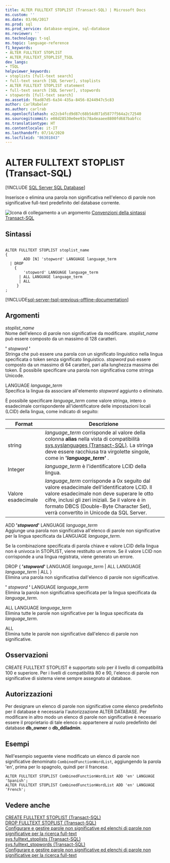 ```yaml
---
title: ALTER FULLTEXT STOPLIST (Transact-SQL) | Microsoft Docs
ms.custom: ''
ms.date: 03/06/2017
ms.prod: sql
ms.prod_service: database-engine, sql-database
ms.reviewer: ''
ms.technology: t-sql
ms.topic: language-reference
f1_keywords:
- ALTER FULLTEXT STOPLIST
- ALTER_FULLTEXT_STOPLIST_TSQL
dev_langs:
- TSQL
helpviewer_keywords:
- stoplists [full-text search]
- full-text search [SQL Server], stoplists
- ALTER FULLTEXT STOPLIST statement
- full-text search [SQL Server], stopwords
- stopwords [full-text search]
ms.assetid: f6ad87d5-6a34-435a-8456-8244947c5c83
author: CarlRabeler
ms.author: carlrab
ms.openlocfilehash: e22cb4fcd9d87c68b54d071d5877f564a2c72540
ms.sourcegitcommit: e08d28530e0ee93c78a4eaaee8800fd687babfcc
ms.translationtype: HT
ms.contentlocale: it-IT
ms.lasthandoff: 07/14/2020
ms.locfileid: "86301843"
---
```

# <a name="alter-fulltext-stoplist-transact-sql"></a>ALTER FULLTEXT STOPLIST (Transact-SQL)
[!INCLUDE [SQL Server SQL Database](../../includes/applies-to-version/sql-asdb.md)]

  Inserisce o elimina una parola non significativa nell'elenco di parole non significative full-text predefinito del database corrente.  
  
 ![Icona di collegamento a un argomento](../../database-engine/configure-windows/media/topic-link.gif "Icona di collegamento a un argomento") [Convenzioni della sintassi Transact-SQL](../../t-sql/language-elements/transact-sql-syntax-conventions-transact-sql.md)  
  
## <a name="syntax"></a>Sintassi  
  
```  
  
ALTER FULLTEXT STOPLIST stoplist_name  
{   
        ADD [N] 'stopword' LANGUAGE language_term    
  | DROP   
    {  
        'stopword' LANGUAGE language_term   
      | ALL LANGUAGE language_term   
      | ALL  
     }  
;  
```  
  
[!INCLUDE[sql-server-tsql-previous-offline-documentation](../../includes/sql-server-tsql-previous-offline-documentation.md)]

## <a name="arguments"></a>Argomenti
 *stoplist_name*  
 Nome dell'elenco di parole non significative da modificare. *stoplist_name* può essere composto da un massimo di 128 caratteri.  
  
 **'** *stopword* **'**  
 Stringa che può essere una parola con un significato linguistico nella lingua specificata o token senza significato linguistico. *stopword* può essere composto da un massimo di 64 caratteri, pari alla lunghezza massima dei token. È possibile specificare una parola non significativa come stringa Unicode.  
  
 LANGUAGE *language_term*  
 Specifica la lingua da associare all'elemento *stopword* aggiunto o eliminato.  
  
 È possibile specificare *language_term* come valore stringa, intero o esadecimale corrispondente all'identificatore delle impostazioni locali (LCID) della lingua, come indicato di seguito:  
  
|Format|Descrizione|  
|------------|-----------------|  
|string|*language_term* corrisponde al valore della colonna **alias** nella vista di compatibilità [sys.syslanguages (Transact-SQL)](../../relational-databases/system-compatibility-views/sys-syslanguages-transact-sql.md). La stringa deve essere racchiusa tra virgolette singole, come in **'***language_term***'** .|  
|Integer|*language_term* è l'identificatore LCID della lingua.|  
|Valore esadecimale|*language_term* corrisponde a 0x seguito dal valore esadecimale dell'identificatore LCID. Il valore esadecimale non deve superare le otto cifre, inclusi gli zeri iniziali. Se il valore è in formato DBCS (Double-Byte Character Set), verrà convertito in Unicode da SQL Server.|  
  
 ADD **'***stopword***'** LANGUAGE *language_term*  
 Aggiunge una parola non significativa all'elenco di parole non significative per la lingua specificata da LANGUAGE *language_term*.  
  
 Se la combinazione specificata di parola chiave e valore LCID della lingua non è univoca in STOPLIST, viene restituito un errore.  Se il valore LCID non corrisponde a una lingua registrata, viene generato un errore.  
  
 DROP { **'***stopword***'** LANGUAGE *language_term* | ALL LANGUAGE *language_term* | ALL }  
 Elimina una parola non significativa dall'elenco di parole non significative.  
  
 **'** *stopword* **'** LANGUAGE *language_term*  
 Elimina la parola non significativa specificata per la lingua specificata da *language_term*.  
  
 ALL LANGUAGE *language_term*  
 Elimina tutte le parole non significative per la lingua specificata da *language_term*.  
  
 ALL  
 Elimina tutte le parole non significative dall'elenco di parole non significative.  
  
## <a name="remarks"></a>Osservazioni  
 CREATE FULLTEXT STOPLIST è supportato solo per il livello di compatibilità 100 e superiore. Per i livelli di compatibilità 80 e 90, l'elenco di parole non significative di sistema viene sempre assegnato al database.  
  
## <a name="permissions"></a>Autorizzazioni  
 Per designare un elenco di parole non significative come elenco predefinito per il database è necessaria l'autorizzazione ALTER DATABASE. Per modificare in altro modo un elenco di parole non significative è necessario essere il proprietario di tale elenco o appartenere al ruolo predefinito del database **db_owner** o **db_ddladmin**.  
  
## <a name="examples"></a>Esempi  
 Nell'esempio seguente viene modificato un elenco di parole non significative denominato `CombinedFunctionWordList`, aggiungendo la parola 'en', prima per lo spagnolo, quindi per il francese.  
  
```  
ALTER FULLTEXT STOPLIST CombinedFunctionWordList ADD 'en' LANGUAGE 'Spanish';  
ALTER FULLTEXT STOPLIST CombinedFunctionWordList ADD 'en' LANGUAGE 'French';  
```  
  
## <a name="see-also"></a>Vedere anche  
 [CREATE FULLTEXT STOPLIST &#40;Transact-SQL&#41;](../../t-sql/statements/create-fulltext-stoplist-transact-sql.md)   
 [DROP FULLTEXT STOPLIST &#40;Transact-SQL&#41;](../../t-sql/statements/drop-fulltext-stoplist-transact-sql.md)   
 [Configurare e gestire parole non significative ed elenchi di parole non significative per la ricerca full-text](../../relational-databases/search/configure-and-manage-stopwords-and-stoplists-for-full-text-search.md)   
 [sys.fulltext_stoplists &#40;Transact-SQL&#41;](../../relational-databases/system-catalog-views/sys-fulltext-stoplists-transact-sql.md)   
 [sys.fulltext_stopwords &#40;Transact-SQL&#41;](../../relational-databases/system-catalog-views/sys-fulltext-stopwords-transact-sql.md)   
 [Configurare e gestire parole non significative ed elenchi di parole non significative per la ricerca full-text](../../relational-databases/search/configure-and-manage-stopwords-and-stoplists-for-full-text-search.md)  
  
  
